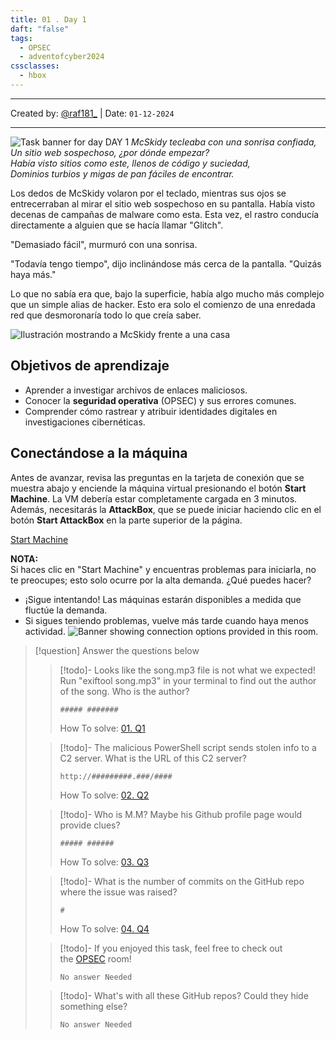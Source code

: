 ```yaml
---
title: 01 . Day 1
daft: "false"
tags:
  - OPSEC
  - adventofcyber2024
cssclasses:
  - hbox
---
```

---
Created by: [@raf181_](https://github.com/raf181)  | Date: `01-12-2024`

---
![Task banner for day DAY 1](https://tryhackme-images.s3.amazonaws.com/user-uploads/5fc2847e1bbebc03aa89fbf2/room-content/5fc2847e1bbebc03aa89fbf2-1730193392309.svg)
_McSkidy tecleaba con una sonrisa confiada,_  
_Un sitio web sospechoso, ¿por dónde empezar?_  
_Había visto sitios como este, llenos de código y suciedad,_  
_Dominios turbios y migas de pan fáciles de encontrar._

Los dedos de McSkidy volaron por el teclado, mientras sus ojos se entrecerraban al mirar el sitio web sospechoso en su pantalla. Había visto decenas de campañas de malware como esta. Esta vez, el rastro conducía directamente a alguien que se hacía llamar "Glitch".  

"Demasiado fácil", murmuró con una sonrisa.  

"Todavía tengo tiempo", dijo inclinándose más cerca de la pantalla. "Quizás haya más."  

Lo que no sabía era que, bajo la superficie, había algo mucho más complejo que un simple alias de hacker. Esto era solo el comienzo de una enredada red que desmoronaría todo lo que creía saber.  

![Ilustración mostrando a McSkidy frente a una casa](https://tryhackme-images.s3.amazonaws.com/user-uploads/63588b5ef586912c7d03c4f0/room-content/63588b5ef586912c7d03c4f0-1730708209738.png)  

## Objetivos de aprendizaje

- Aprender a investigar archivos de enlaces maliciosos.  
- Conocer la **seguridad operativa** (OPSEC) y sus errores comunes.  
- Comprender cómo rastrear y atribuir identidades digitales en investigaciones cibernéticas.  

## Conectándose a la máquina

Antes de avanzar, revisa las preguntas en la tarjeta de conexión que se muestra abajo y enciende la máquina virtual presionando el botón **Start Machine**. La VM debería estar completamente cargada en 3 minutos. Además, necesitarás la **AttackBox**, que se puede iniciar haciendo clic en el botón **Start AttackBox** en la parte superior de la página.  

[Start Machine](https://tryhackme.com/r/room/adventofcyber2024)  

**NOTA:**  
Si haces clic en "Start Machine" y encuentras problemas para iniciarla, no te preocupes; esto solo ocurre por la alta demanda. ¿Qué puedes hacer?  
- ¡Sigue intentando! Las máquinas estarán disponibles a medida que fluctúe la demanda.  
- Si sigues teniendo problemas, vuelve más tarde cuando haya menos actividad.
![Banner showing connection options provided in this room.](https://tryhackme-images.s3.amazonaws.com/user-uploads/5fc2847e1bbebc03aa89fbf2/room-content/5fc2847e1bbebc03aa89fbf2-1730200909294.png)


> [!question]  Answer the questions below
> > [!todo]- Looks like the song.mp3 file is not what we expected! Run "exiftool song.mp3" in your terminal to find out the author of the song. Who is the author?
> > ```
> > ##### #######
> > ```
> > How To solve: [01. Q1](00.0.%20Principiantes/01.%20Try-Hack-Me/03.%20Event/01.%20Advent%20of%20cyber%202024/99.%20How%20to%20solve/01.%20Day%201/01.%20Q1.md)
> 
> > [!todo]- The malicious PowerShell script sends stolen info to a C2 server. What is the URL of this C2 server?
> > ```
> > http://#########.###/####
> > ```
> > How To solve: [02. Q2](00.0.%20Principiantes/01.%20Try-Hack-Me/03.%20Event/01.%20Advent%20of%20cyber%202024/99.%20How%20to%20solve/01.%20Day%201/02.%20Q2.md)
>
> > [!todo]- Who is M.M? Maybe his Github profile page would provide clues?
> > ```
> > ##### ######
> > ```
> >How To solve: [03. Q3](00.0.%20Principiantes/01.%20Try-Hack-Me/03.%20Event/01.%20Advent%20of%20cyber%202024/99.%20How%20to%20solve/01.%20Day%201/03.%20Q3.md)
> 
> > [!todo]- What is the number of commits on the GitHub repo where the issue was raised?
> > ```
> > #
> > ```
> > How To solve: [04. Q4](00.0.%20Principiantes/01.%20Try-Hack-Me/03.%20Event/01.%20Advent%20of%20cyber%202024/99.%20How%20to%20solve/01.%20Day%201/04.%20Q4.md)
>
> > [!todo]- If you enjoyed this task, feel free to check out the [OPSEC](https://tryhackme.com/r/room/opsec) room!
> > ```
> > No answer Needed
> >```
>
> > [!todo]- What's with all these GitHub repos? Could they hide something else?
> > ```
> > No answer Needed
> > ```

